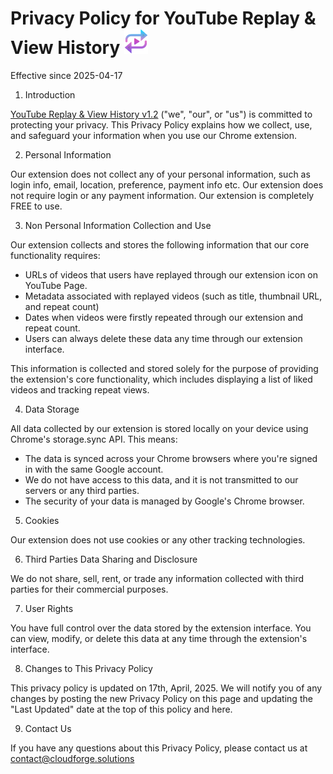 # Privacy Policy for YouTube Replay & View History [![YouTube Replay Icon](icon_32_32.jpg)](https://www.youtube.com/watch?v=uE4kBkZDKog)

Effective since 2025-04-17

1. Introduction

[YouTube Replay & View History v1.2](https://chromewebstore.google.com/detail/youtube-replay-extension/ogmkdjinbakbbhidggendkibgjiepdpe?hl=en-US&utm_source=ext_sidebar) ("we", "our", or "us") is committed to protecting your privacy. This Privacy Policy explains how we collect, use, and safeguard your information when you use our Chrome extension.

2. Personal Information
   
Our extension does not collect any of your personal information, such as login info, email, location, preference, payment info etc. Our extension does not require login or any payment information. Our extension is completely FREE to use.

3. Non Personal Information Collection and Use

Our extension collects and stores the following information that our core functionality requires:
- URLs of videos that users have replayed through our extension icon on YouTube Page.
- Metadata associated with replayed videos (such as title, thumbnail URL, and repeat count)
- Dates when videos were firstly repeated through our extension and repeat count.
- Users can always delete these data any time through our extension interface.

This information is collected and stored solely for the purpose of providing the extension's core functionality, which includes displaying a list of liked videos and tracking repeat views.

4. Data Storage

All data collected by our extension is stored locally on your device using Chrome's storage.sync API. This means:
- The data is synced across your Chrome browsers where you're signed in with the same Google account.
- We do not have access to this data, and it is not transmitted to our servers or any third parties.
- The security of your data is managed by Google's Chrome browser.

5. Cookies

Our extension does not use cookies or any other tracking technologies.

6. Third Parties Data Sharing and Disclosure

We do not share, sell, rent, or trade any information collected with third parties for their commercial purposes.

7. User Rights

You have full control over the data stored by the extension interface. You can view, modify, or delete this data at any time through the extension's interface.

8. Changes to This Privacy Policy

This privacy policy is updated on 17th, April, 2025. We will notify you of any changes by posting the new Privacy Policy on this page and updating the "Last Updated" date at the top of this policy and here.

9. Contact Us

If you have any questions about this Privacy Policy, please contact us at [contact@cloudforge.solutions](contact@cloudforge.solutions)
